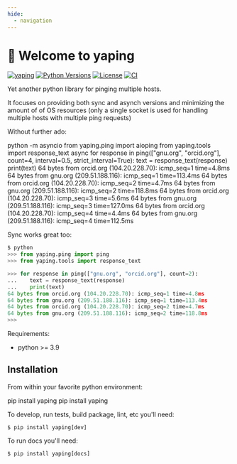 ```yaml
---
hide:
  - navigation
---
```


# 🔔 Welcome to yaping


[![yaping][pypi-version]](https://pypi.python.org/pypi/yaping)
[![Python Versions][pypi-python-versions]](https://pypi.python.org/pypi/yaping)
[![License][license]]()
[![CI][CI]](https://github.com/tiagocoutinho/yaping/actions/workflows/ci.yml)

Yet another python library for pinging multiple hosts.

It focuses on providing both sync and asynch versions and minimizing the amount of
of OS resources (only a single socket is used for handling multiple hosts with
multiple ping requests)

Without further ado:

<div class="termy" data-ty-macos>
  <span data-ty="input" data-ty-prompt="$">python -m asyncio</span>
  <span data-ty="input" data-ty-prompt=">>>">from yaping.ping import aioping</span>
  <span data-ty="input" data-ty-prompt=">>>">from yaping.tools import response_text</span>
  <span data-ty="input" data-ty-prompt=">>>">async for response in ping(["gnu.org", "orcid.org"], count=4, interval=0.5, strict_interval=True):</span>
  <span data-ty="input" data-ty-prompt="...">    text = response_text(response)</span>
  <span data-ty="input" data-ty-prompt="...">    print(text)</span>
  <span data-ty data-ty-delay="5">64 bytes from orcid.org (104.20.228.70): icmp_seq=1 time=4.8ms</span>
  <span data-ty data-ty-delay="108">64 bytes from gnu.org (209.51.188.116): icmp_seq=1 time=113.4ms</span>
  <span data-ty data-ty-delay="387">64 bytes from orcid.org (104.20.228.70): icmp_seq=2 time=4.7ms</span>
  <span data-ty data-ty-delay="114">64 bytes from gnu.org (209.51.188.116): icmp_seq=2 time=118.8ms</span>
  <span data-ty data-ty-delay="388">64 bytes from orcid.org (104.20.228.70): icmp_seq=3 time=5.6ms</span>
  <span data-ty data-ty-delay="121">64 bytes from gnu.org (209.51.188.116): icmp_seq=3 time=127.0ms</span>
  <span data-ty data-ty-delay="379">64 bytes from orcid.org (104.20.228.70): icmp_seq=4 time=4.4ms</span>
  <span data-ty data-ty-delay="108">64 bytes from gnu.org (209.51.188.116): icmp_seq=4 time=112.5ms</span>
</div>

Sync works great too:

```python
$ python
>>> from yaping.ping import ping
>>> from yaping.tools import response_text

>>> for response in ping(["gnu.org", "orcid.org"], count=2):
...    text = response_text(response)
...    print(text)
64 bytes from orcid.org (104.20.228.70): icmp_seq=1 time=4.8ms
64 bytes from gnu.org (209.51.188.116): icmp_seq=1 time=113.4ms
64 bytes from orcid.org (104.20.228.70): icmp_seq=2 time=4.7ms
64 bytes from gnu.org (209.51.188.116): icmp_seq=2 time=118.8ms
>>>
```

Requirements:

* python >= 3.9

## Installation

From within your favorite python environment:

<div class="termy" data-ty-macos data-ty-title="bash" data-ty-typeDelay="30" >
	<span data-ty="input" data-ty-prompt="$">pip install yaping</span>
    <span data-ty="progress" >pip install yaping</span>
</div>

To develop, run tests, build package, lint, etc you'll need:

```console
$ pip install yaping[dev]
```

To run docs you'll need:

```console
$ pip install yaping[docs]
```

[pypi-python-versions]: https://img.shields.io/pypi/pyversions/yaping.svg
[pypi-version]: https://img.shields.io/pypi/v/yaping.svg
[pypi-status]: https://img.shields.io/pypi/status/yaping.svg
[license]: https://img.shields.io/pypi/l/yaping.svg
[CI]: https://github.com/tiagocoutinho/yaping/actions/workflows/ci.yml/badge.svg
